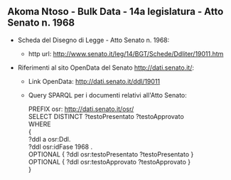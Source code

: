 ## Akoma Ntoso - Bulk Data - 14a legislatura - Atto Senato n. 1968 ##

* Scheda del Disegno di Legge - Atto Senato n. 1968:
	* http url: http://www.senato.it/leg/14/BGT/Schede/Ddliter/19011.htm

* Riferimenti al sito OpenData del Senato http://dati.senato.it/:
	* Link OpenData: http://dati.senato.it/ddl/19011
	* Query SPARQL per i documenti relativi all'Atto Senato:

        PREFIX osr: <http://dati.senato.it/osr/>  
		SELECT DISTINCT ?testoPresentato ?testoApprovato  
		WHERE  
		{  
		    ?ddl a osr:Ddl.  
		    ?ddl osr:idFase 1968 .  
		    OPTIONAL { ?ddl osr:testoPresentato ?testoPresentato }  
		    OPTIONAL { ?ddl osr:testoApprovato ?testoApprovato }  
		}
		